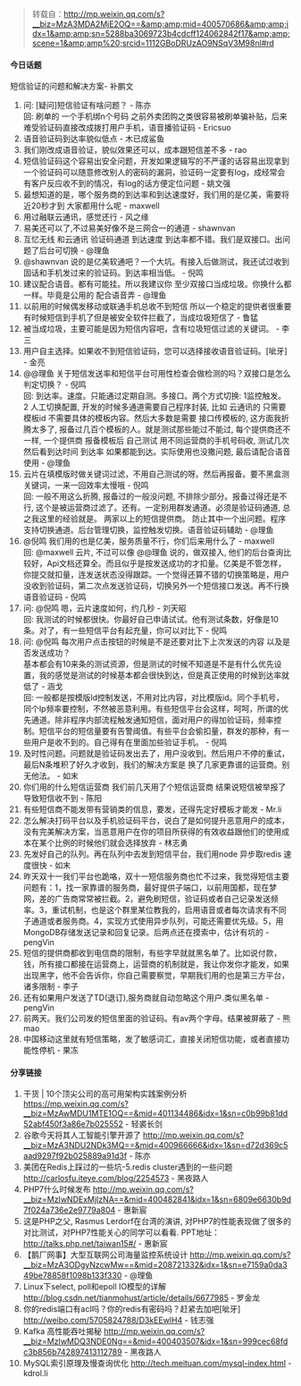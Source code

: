 > 转载自：<http://mp.weixin.qq.com/s?__biz=MzA3MDA2MjE2OQ==&amp;amp;mid=400570686&amp;amp;idx=1&amp;amp;sn=5288ba3069723b4cdcff124062842f17&amp;amp;scene=1&amp;amp%20;srcid=1112GBoDRUzAO9NSqV3M98nl#rd>

#### 今日话题

短信验证的问题和解决方案- 补鹏文

1. 问: [疑问]短信验证有啥问题？ - 陈亦  
回: 刷单的 一个手机绑n个号码 之前外卖团购之类很容易被刷单骗补贴，后来难受验证码直接改成拨打用户手机，语音播验证码 - Ericsuo
2. 语音验证码到达率貌似低点 - 木已成鲨鱼
3. 我们刚改成语音验证，貌似效果还可以，成本跟短信差不多 - rao
4. 短信验证码这个容易出安全问题，开发如果逻辑写的不严谨的话容易出现拿到一个验证码可以随意修改别人的密码的漏洞，验证码一定要有log，成经常会有客户反应收不到的情况，有log的话方便定位问题 - 姚文强
5. 最想知道的是，哪个服务商的到达率和到达速度好，我们用的是亿美，需要将近20秒才到 大家都用什么呢 - maxwell
6. 用过融联云通讯，感觉还行 - 风之缘
7. 易美还可以了,不过易美好像不是三网合一的通道 - shawnvan
8. 互忆无线 和云通讯 验证码通道 到达速度 到达率都不错。我们是双接口。出问题了后台可切换 - @理鱼
9. @shawnvan 说的是亿美软通吧？一个大坑。有接入后做测试，我还试过收到固话和手机发过来的验证码。到达率相当低。 - 倪鸣
10. 建议配合语音。都有可能挂。所以我建议你 至少双接口当成垃圾。你换什么都一样。毕竟是公用的 配合语音弄 - @理鱼
11. 以前用的时候偶发移动或联通手机总收不到短信 所以一个稳定的提供者很重要 有时候短信到手机了但是被安全软件拦截了，当成垃圾短信了 - 鲁猛
12. 被当成垃圾，主要可能是因为短信内容吧，含有垃圾短信过滤的关键词。 - 李三
13. 用户自主选择。如果收不到短信验证码，您可以选择接收语音验证码。[呲牙] - 金亮
14. @@理鱼 关于短信发送率和短信平台可用性检查会做检测的吗？双接口是怎么判定切换？ - 倪鸣  
回: 到达率。速度。只能通过定期自测。多接口。两个方式切换: 1监控触发。 2 人工切换配置, 开发的时候多通道需要自己程序封装, 比如 云通讯的 只需要模板id 不需要具体的模板内容。然后大多数是需要 接口传模板的, 这方面我折腾太多了, 报备过几百个模板的人。就是测试那些能过不能过, 每个提供商还不一样, 一个提供商 报备模板后  自己测试 用不同运营商的手机号码收, 测试几次 然后看到达时间 到达率 如果都能到达。实际使用也没撒问题, 最后请配合语音使用 - @理鱼
15. 云片在填模版时做关键词过滤，不用自己测试的呀。然后再报备。要不黑盒测关键词，一来一回效率太慢哦 - 倪鸣  
回: 一般不用这么折腾, 报备过的一般没问题, 不排除少部分。报备过得还是不行, 这个是被运营商过滤了。还有。一定别用群发通道。必须是验证码通道, 总之我这里的经验就是。 两家以上的短信提供商。 防止其中一个出问题。程序支持切换通道。后台管理切换，监控触发切换。语音验证码辅助 - @理鱼
16. @倪鸣 我们用的也是亿美，服务质量不行，你们后来用什么了 - maxwell  
回: @maxwell 云片, 不过可以像 @@理鱼 说的，做双接入, 他们的后台查询比较好，Api文档还算全。而且似乎是按发送成功的才扣量。亿美是不管怎样，你提交就扣量，连发送状态没得跟踪。一个觉得还算不错的切换策略是，用户没收到验证码，第二次点发送验证码，切换另外一个短信接口发送。再不行换语音验证码 - 倪鸣
17. 问: @倪鸣 嗯，云片速度如何，约几秒  - 刘天昭  
回: 我测试的时候都很快。你最好自己申请试试。他有测试条数，好像是10条。对了，有一些短信平台有起充量，你可以对比下 - 倪鸣
18. 问: @倪鸣 每次用户点击按钮的时候是不是还要对比下上次发送的内容 以及是否发送成功？  
基本都会有10来条的测试资源，但是测试的时候不知道是不是有什么优先设置，我的感觉是测试的时候基本都会很快到达，但是真正使用的时候到达率就低了 - 涵戈  
回: 一般都是按模版Id控制发送，不用对比内容，对比模版id。同个手机号，同个Ip频率要控制，不然被恶意利用。有些短信平台会这样，呵呵，所谓的优先通道。除非程序内部流程触发通知短信，面对用户的得加验证码，频率控制。短信平台的短信量要有告警阈值。有些平台会偷扣量，群发的那种，有一些用户是收不到的。自己得有在里面加些验证手机。 - 倪鸣
19. 及时性问题。问题就是验证码发出去了，用户没收到。然后用户不停的重试，最后N条堆积了好久才收到，我们的解决方案是 换了几家更靠谱的运营商。别无他法。 - 如末
20. 你们用的什么短信运营商  我们前几天用了个短信运营商  结果说短信被举报了  导致短信收不到 - 陈阳
21. 有些短信商不能发带有营销类的信息，要发，还得先定好模板才能发 - Mr.li
22. 怎么解决打码平台以及手机验证码平台，说白了是如何提升恶意用户的成本，没有完美解决方案，当恶意用户在你的项目所获得的有效收益跟他们的使用成本在某个比例的时候他们就会选择放弃 - 林志勇
23. 先发好自己的队列。再在队列中去发到短信平台，我们用node 异步取redis 速度很快 - 如末
24. 昨天双十一我们平台也跪咯，双十一短信服务商也忙不过来，我觉得短信主要问题有：1，找一家靠谱的服务商，最好提供子端口，以前用国都，现在梦网，差的广告商常常被拦截。2，避免刷短信，验证码或者自己记录发送频率。3，重试机制，也是这个群里某位教我的，启用语音或者每次请求有不同子通道或者服务商。4，实现方式使用异步队列，可能还需要优先级。5，用MongoDB存储发送记录和回复记录。后两点还在摸索中，估计有坑的 - pengVin
25. 短信的提供商都收到电信商的限制，有些字早就就黑名单了。比如说付款，钱，所有接口都接在运营商上，运营商的机制就是，我让你发你才能发，如果出现黑字，他不会告诉你，你自己需要察觉，早期我们用的也是第三方平台，诸多限制 - 李子
26. 还有如果用户发送了TD(退订),服务商就自动忽略这个用户.类似黑名单 - pengVin
27. 前两天。我们公司发的短信里面的验证码。有av两个字母。结果被屏蔽了 - 熊mao
28. 中国移动这里就有短信策略，发了敏感词汇，直接关闭短信功能，或者直接功能性停机 - 果冻

#### 分享链接

1. 干货 | 10个顶尖公司的高可用架构实践案例分析 https://mp.weixin.qq.com/s?__biz=MzAwMDU1MTE1OQ==&mid=401134486&idx=1&sn=c0b99b81dd52abf450f3a86e7b025552 - 轻裘长剑
2. 谷歌今天将其人工智能引擎开源了 http://mp.weixin.qq.com/s?__biz=MzA3NDU2NDk3MQ==&mid=400966666&idx=1&sn=d72d369c5aad9297f92b025889a91d3f - 陈亦
3. 美团在Redis上踩过的一些坑-5.redis cluster遇到的一些问题 http://carlosfu.iteye.com/blog/2254573 - 黑夜路人
4. PHP7什么时候发布 http://mp.weixin.qq.com/s?__biz=MzIwNDExMjIzNA==&mid=400482841&idx=1&sn=6809e6630b9d7f024a736e2e9779a804 - 惠新宸
5. 这是PHP之父, Rasmus Lerdorf在台湾的演讲, 对PHP7的性能表现做了很多的对比测试，对PHP7性能关心的同学可以看看. PPT地址：http://talks.php.net/taiwan15#/ - 惠新宸
6. 【鹅厂网事】大型互联网公司海量监控系统设计 http://mp.weixin.qq.com/s?__biz=MzA3ODgyNzcwMw==&mid=208721332&idx=1&sn=e7159a0da349be78858f1098b133f330 - @理鱼
7. Linux下select, poll和epoll IO模型的详解 http://blog.csdn.net/tianmohust/article/details/6677985 - 罗金龙
8. 你的redis端口有acl吗？你的redis有密码吗？赶紧去加吧[呲牙] http://weibo.com/5705824788/D3kEEwlH4 - 钱志强
9. Kafka 高性能吞吐揭秘 http://mp.weixin.qq.com/s?__biz=MzIwMDQ3NDE0Ng==&mid=400403507&idx=1&sn=999cec68fdc3b856b742897413112789 - 黑夜路人
10. MySQL索引原理及慢查询优化 http://tech.meituan.com/mysql-index.html - kdrol.li